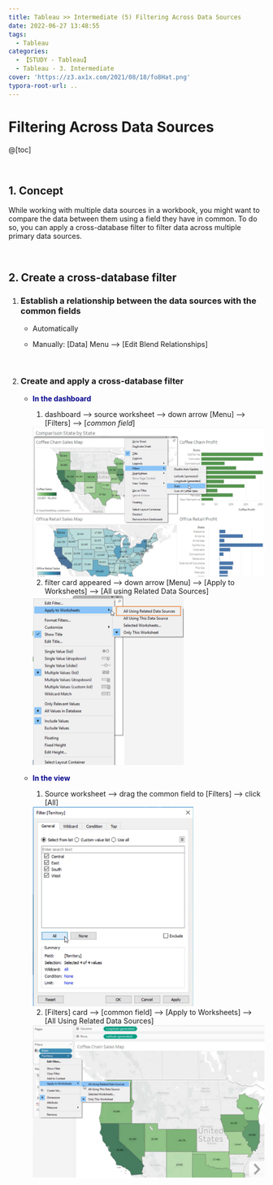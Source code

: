 ```yaml
---
title: Tableau >> Intermediate (5) Filtering Across Data Sources
date: 2022-06-27 13:48:55
tags:
  - Tableau
categories:
  - 【STUDY - Tableau】
  - Tableau - 3. Intermediate
cover: 'https://z3.ax1x.com/2021/08/18/fo8Hat.png'
typora-root-url: ..
---
```


# Filtering Across Data Sources

@[toc]

<br />

## **1. Concept**

While working with multiple data sources in a workbook, you might want to compare the data between them using a field they have in common. To do so, you can apply a cross-database filter to filter data across multiple primary data sources.

<br />

## **2. Create a cross-database filter**

1. ### Establish a relationship between the data sources with the common fields

   * Automatically

   * Manually: [Data] Menu --> [Edit Blend Relationships]

     <br />

2. ### Create and apply a cross-database filter

   * **<font color = 'darkblue'>In the dashboard</font>**

     1) dashboard --> source worksheet --> down arrow [Menu] --> [Filters] --> [*common field*]

     <img src="/images/S-Tableau-Intermediate-5-Filtering-Across-Data-Sources/image-20210607090719281.png" alt="image-20210607090719281" style="zoom: 67%;" />

     <br />

     2) filter card appeared --> down arrow [Menu] --> [Apply to Worksheets] --> [All using Related Data Sources]

     <img src="/images/S-Tableau-Intermediate-5-Filtering-Across-Data-Sources/image-20210607091123611.png" alt="image-20210607091123611" style="zoom: 50%;" />

     <br />

   * **<font color = 'darkblue'>In the view</font>**

     1) Source worksheet --> drag the common field to [Filters] --> click [All]

     <img src="/images/S-Tableau-Intermediate-5-Filtering-Across-Data-Sources/image-20210607093344614.png" alt="image-20210607093344614" style="zoom: 67%;" />

     2) [Filters] card --> [common field] --> [Apply to Worksheets] --> [All Using Related Data Sources]

     <img src="/images/S-Tableau-Intermediate-5-Filtering-Across-Data-Sources/image-20210607092036185.png" alt="image-20210607092036185" style="zoom:67%;" />

     <br />

   <br />


